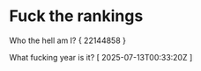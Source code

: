 # Fuck the rankings

Who the hell am I?
{ 22144858 }

What fucking year is it?
[ 2025-07-13T00:33:20Z ]

